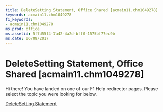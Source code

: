 ```yaml
---
title: DeleteSetting Statement, Office Shared [acmain11.chm1049278]
keywords: acmain11.chm1049278
f1_keywords:
- acmain11.chm1049278
ms.prod: office
ms.assetid: 5f7d55f4-7a42-4a2d-bff0-1575bf77ec9b
ms.date: 06/08/2017
---
```



# DeleteSetting Statement, Office Shared [acmain11.chm1049278]

Hi there! You have landed on one of our F1 Help redirector pages. Please select the topic you were looking for below.

[DeleteSetting Statement](http://msdn.microsoft.com/library/e80dec3d-f3e3-a94f-69ae-930e62898ad6%28Office.15%29.aspx)

